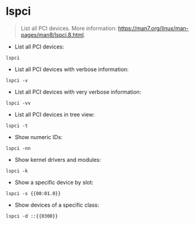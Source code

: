 # lspci

> List all PCI devices.
> More information: <https://man7.org/linux/man-pages/man8/lspci.8.html>.

- List all PCI devices:

`lspci`

- List all PCI devices with verbose information:

`lspci -v`

- List all PCI devices with very verbose information:

`lspci -vv`

- List all PCI devices in tree view:

`lspci -t`

- Show numeric IDs:

`lspci -nn`

- Show kernel drivers and modules:

`lspci -k`

- Show a specific device by slot:

`lspci -s {{00:01.0}}`

- Show devices of a specific class:

`lspci -d ::{{0300}}`